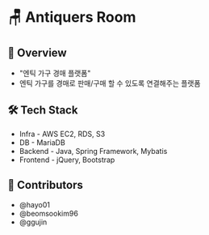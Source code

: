 # 🪑 Antiquers Room

## 👀 Overview

- "엔틱 가구 경매 플랫폼"
- 엔틱 가구를 경매로 판매/구매 할 수 있도록 연결해주는 플랫폼 

## 🛠 Tech Stack
- Infra - AWS EC2, RDS, S3
- DB - MariaDB
- Backend - Java, Spring Framework, Mybatis 
- Frontend - jQuery, Bootstrap 

## 👥 Contributors
- @hayo01
- @beomsookim96
- @ggujin